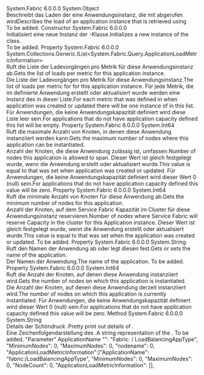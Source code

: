 <Type Name="ApplicationLoadInformation" FullName="System.Fabric.Query.ApplicationLoadInformation">
  <TypeSignature Language="C#" Value="public class ApplicationLoadInformation" />
  <TypeSignature Language="ILAsm" Value=".class public auto ansi beforefieldinit ApplicationLoadInformation extends System.Object" />
  <TypeSignature Language="DocId" Value="T:System.Fabric.Query.ApplicationLoadInformation" />
  <TypeSignature Language="VB.NET" Value="Public Class ApplicationLoadInformation" />
  <TypeSignature Language="F#" Value="type ApplicationLoadInformation = class" />
  <AssemblyInfo>
    <AssemblyName>System.Fabric</AssemblyName>
    <AssemblyVersion>6.0.0.0</AssemblyVersion>
  </AssemblyInfo>
  <Base>
    <BaseTypeName>System.Object</BaseTypeName>
  </Base>
  <Interfaces />
  <Docs>
    <summary>
      <para> <span data-ttu-id="4002f-101">Beschreibt das Laden der eine Anwendungsinstanz, die mit abgerufen wird<see cref="M:System.Fabric.FabricClient.QueryClient.GetApplicationLoadInformationAsync(System.String)" /></span><span class="sxs-lookup"><span data-stu-id="4002f-101">Describes the load of an application instance that is retrieved using <see cref="M:System.Fabric.FabricClient.QueryClient.GetApplicationLoadInformationAsync(System.String)" /></span></span></para>
    </summary>
    <remarks>To be added.</remarks>
  </Docs>
  <Members>
    <Member MemberName=".ctor">
      <MemberSignature Language="C#" Value="public ApplicationLoadInformation ();" />
      <MemberSignature Language="ILAsm" Value=".method public hidebysig specialname rtspecialname instance void .ctor() cil managed" />
      <MemberSignature Language="DocId" Value="M:System.Fabric.Query.ApplicationLoadInformation.#ctor" />
      <MemberSignature Language="VB.NET" Value="Public Sub New ()" />
      <MemberType>Constructor</MemberType>
      <AssemblyInfo>
        <AssemblyName>System.Fabric</AssemblyName>
        <AssemblyVersion>6.0.0.0</AssemblyVersion>
      </AssemblyInfo>
      <Parameters />
      <Docs>
        <summary>
          <para><span data-ttu-id="4002f-102">Initialisiert eine neue Instanz der <see cref="T:System.Fabric.Query.ApplicationLoadInformation" />-Klasse.</span><span class="sxs-lookup"><span data-stu-id="4002f-102">Initializes a new instance of the <see cref="T:System.Fabric.Query.ApplicationLoadInformation" /> class.</span></span></para>
        </summary>
        <remarks>To be added.</remarks>
      </Docs>
    </Member>
    <Member MemberName="ApplicationLoadMetricInformation">
      <MemberSignature Language="C#" Value="public System.Collections.Generic.IList&lt;System.Fabric.Query.ApplicationLoadMetricInformation&gt; ApplicationLoadMetricInformation { get; }" />
      <MemberSignature Language="ILAsm" Value=".property instance class System.Collections.Generic.IList`1&lt;class System.Fabric.Query.ApplicationLoadMetricInformation&gt; ApplicationLoadMetricInformation" />
      <MemberSignature Language="DocId" Value="P:System.Fabric.Query.ApplicationLoadInformation.ApplicationLoadMetricInformation" />
      <MemberSignature Language="VB.NET" Value="Public ReadOnly Property ApplicationLoadMetricInformation As IList(Of ApplicationLoadMetricInformation)" />
      <MemberSignature Language="F#" Value="member this.ApplicationLoadMetricInformation : System.Collections.Generic.IList&lt;System.Fabric.Query.ApplicationLoadMetricInformation&gt;" Usage="System.Fabric.Query.ApplicationLoadInformation.ApplicationLoadMetricInformation" />
      <MemberType>Property</MemberType>
      <AssemblyInfo>
        <AssemblyName>System.Fabric</AssemblyName>
        <AssemblyVersion>6.0.0.0</AssemblyVersion>
      </AssemblyInfo>
      <ReturnValue>
        <ReturnType>System.Collections.Generic.IList&lt;System.Fabric.Query.ApplicationLoadMetricInformation&gt;</ReturnType>
      </ReturnValue>
      <Docs>
        <summary>
            <span data-ttu-id="4002f-103">Ruft die Liste der Ladevorgängen pro Metrik für diese Anwendungsinstanz ab.</span><span class="sxs-lookup"><span data-stu-id="4002f-103">Gets the list of loads per metric for this application instance.</span></span>
            </summary>
        <value>
            <span data-ttu-id="4002f-104">Die Liste der Ladevorgängen pro Metrik für diese Anwendungsinstanz.</span><span class="sxs-lookup"><span data-stu-id="4002f-104">The list of loads per metric for for this application instance.</span></span> <span data-ttu-id="4002f-105">Für jede Metrik, die im definierte <see cref="F:System.Fabric.Description.ApplicationDescription.Metrics" /> Anwendung erstellt oder aktualisiert wurde werden eine Instanz des <see cref="T:System.Fabric.Query.ApplicationLoadMetricInformation" /> in dieser Liste.</span><span class="sxs-lookup"><span data-stu-id="4002f-105">For each metric that was defined in <see cref="F:System.Fabric.Description.ApplicationDescription.Metrics" /> when application was created or updated there will be one instance of <see cref="T:System.Fabric.Query.ApplicationLoadMetricInformation" /> in this list.</span></span>
            </value>
        <remarks>
            <span data-ttu-id="4002f-106">Für Anwendungen, die keine Anwendungskapazität definiert wird diese Liste leer sein.</span><span class="sxs-lookup"><span data-stu-id="4002f-106">For applications that do not have application capacity defined this list will be empty.</span></span>
            </remarks>
      </Docs>
    </Member>
    <Member MemberName="MaximumNodes">
      <MemberSignature Language="C#" Value="public long MaximumNodes { get; }" />
      <MemberSignature Language="ILAsm" Value=".property instance int64 MaximumNodes" />
      <MemberSignature Language="DocId" Value="P:System.Fabric.Query.ApplicationLoadInformation.MaximumNodes" />
      <MemberSignature Language="VB.NET" Value="Public ReadOnly Property MaximumNodes As Long" />
      <MemberSignature Language="F#" Value="member this.MaximumNodes : int64" Usage="System.Fabric.Query.ApplicationLoadInformation.MaximumNodes" />
      <MemberType>Property</MemberType>
      <AssemblyInfo>
        <AssemblyName>System.Fabric</AssemblyName>
        <AssemblyVersion>6.0.0.0</AssemblyVersion>
      </AssemblyInfo>
      <ReturnValue>
        <ReturnType>System.Int64</ReturnType>
      </ReturnValue>
      <Docs>
        <summary>
            <span data-ttu-id="4002f-107">Ruft die maximale Anzahl von Knoten, in denen diese Anwendung instanziiert werden kann.</span><span class="sxs-lookup"><span data-stu-id="4002f-107">Gets the maximum number of nodes where this application can be instantiated.</span></span>
            </summary>
        <value>
          <para>
            <span data-ttu-id="4002f-108">Anzahl der Knoten, die diese Anwendung zulässig ist, umfassen.</span><span class="sxs-lookup"><span data-stu-id="4002f-108">Number of nodes this application is allowed to span.</span></span>
            <span data-ttu-id="4002f-109">Dieser Wert ist gleich <see cref="P:System.Fabric.Description.ApplicationDescription.MaximumNodes" /> festgelegt wurde, wenn die Anwendung erstellt oder aktualisiert wurde.</span><span class="sxs-lookup"><span data-stu-id="4002f-109">This value is equal to <see cref="P:System.Fabric.Description.ApplicationDescription.MaximumNodes" /> that was set when application was created or updated.</span></span>
            </para>
        </value>
        <remarks>
            <span data-ttu-id="4002f-110">Für Anwendungen, die keine Anwendungskapazität definiert wird dieser Wert 0 (null) sein.</span><span class="sxs-lookup"><span data-stu-id="4002f-110">For applications that do not have application capacity defined this value will be zero.</span></span>
            </remarks>
      </Docs>
    </Member>
    <Member MemberName="MinimumNodes">
      <MemberSignature Language="C#" Value="public long MinimumNodes { get; }" />
      <MemberSignature Language="ILAsm" Value=".property instance int64 MinimumNodes" />
      <MemberSignature Language="DocId" Value="P:System.Fabric.Query.ApplicationLoadInformation.MinimumNodes" />
      <MemberSignature Language="VB.NET" Value="Public ReadOnly Property MinimumNodes As Long" />
      <MemberSignature Language="F#" Value="member this.MinimumNodes : int64" Usage="System.Fabric.Query.ApplicationLoadInformation.MinimumNodes" />
      <MemberType>Property</MemberType>
      <AssemblyInfo>
        <AssemblyName>System.Fabric</AssemblyName>
        <AssemblyVersion>6.0.0.0</AssemblyVersion>
      </AssemblyInfo>
      <ReturnValue>
        <ReturnType>System.Int64</ReturnType>
      </ReturnValue>
      <Docs>
        <summary>
            <span data-ttu-id="4002f-111">Ruft die minimale Anzahl von Knoten für diese Anwendung ab.</span><span class="sxs-lookup"><span data-stu-id="4002f-111">Gets the minimum number of nodes for this application.</span></span>
            </summary>
        <value>
          <para>
            <span data-ttu-id="4002f-112">Anzahl der Knoten, auf dem Service Fabric Kapazität im Cluster für diese Anwendungsinstanz reservieren.</span><span class="sxs-lookup"><span data-stu-id="4002f-112">Number of nodes where Service Fabric will reserve Capacity in the cluster for this Application instance.</span></span>
            <span data-ttu-id="4002f-113">Dieser Wert ist gleich <see cref="P:System.Fabric.Description.ApplicationDescription.MinimumNodes" /> festgelegt wurde, wenn die Anwendung erstellt oder aktualisiert wurde.</span><span class="sxs-lookup"><span data-stu-id="4002f-113">This value is equal to <see cref="P:System.Fabric.Description.ApplicationDescription.MinimumNodes" /> that was set when the application was created or updated.</span></span>
            </para>
        </value>
        <remarks>To be added.</remarks>
      </Docs>
    </Member>
    <Member MemberName="Name">
      <MemberSignature Language="C#" Value="public string Name { get; }" />
      <MemberSignature Language="ILAsm" Value=".property instance string Name" />
      <MemberSignature Language="DocId" Value="P:System.Fabric.Query.ApplicationLoadInformation.Name" />
      <MemberSignature Language="VB.NET" Value="Public ReadOnly Property Name As String" />
      <MemberSignature Language="F#" Value="member this.Name : string" Usage="System.Fabric.Query.ApplicationLoadInformation.Name" />
      <MemberType>Property</MemberType>
      <AssemblyInfo>
        <AssemblyName>System.Fabric</AssemblyName>
        <AssemblyVersion>6.0.0.0</AssemblyVersion>
      </AssemblyInfo>
      <ReturnValue>
        <ReturnType>System.String</ReturnType>
      </ReturnValue>
      <Docs>
        <summary>
            <span data-ttu-id="4002f-114">Ruft den Namen der Anwendung ab oder legt diesen fest.</span><span class="sxs-lookup"><span data-stu-id="4002f-114">Gets or sets the name of the application.</span></span>
            </summary>
        <value>
            <span data-ttu-id="4002f-115">Der Namen der Anwendung.</span><span class="sxs-lookup"><span data-stu-id="4002f-115">The name of the application.</span></span>
            </value>
        <remarks>To be added.</remarks>
      </Docs>
    </Member>
    <Member MemberName="NodeCount">
      <MemberSignature Language="C#" Value="public long NodeCount { get; }" />
      <MemberSignature Language="ILAsm" Value=".property instance int64 NodeCount" />
      <MemberSignature Language="DocId" Value="P:System.Fabric.Query.ApplicationLoadInformation.NodeCount" />
      <MemberSignature Language="VB.NET" Value="Public ReadOnly Property NodeCount As Long" />
      <MemberSignature Language="F#" Value="member this.NodeCount : int64" Usage="System.Fabric.Query.ApplicationLoadInformation.NodeCount" />
      <MemberType>Property</MemberType>
      <AssemblyInfo>
        <AssemblyName>System.Fabric</AssemblyName>
        <AssemblyVersion>6.0.0.0</AssemblyVersion>
      </AssemblyInfo>
      <ReturnValue>
        <ReturnType>System.Int64</ReturnType>
      </ReturnValue>
      <Docs>
        <summary>
            <span data-ttu-id="4002f-116">Ruft die Anzahl der Knoten, auf denen diese Anwendung instanziiert wird.</span><span class="sxs-lookup"><span data-stu-id="4002f-116">Gets the number of nodes on which this application is instantiated.</span></span>
            </summary>
        <value>
          <para>
            <span data-ttu-id="4002f-117">Die Anzahl der Knoten, auf denen diese Anwendung derzeit instanziiert wird.</span><span class="sxs-lookup"><span data-stu-id="4002f-117">The number of nodes on which this application is currently instantiated.</span></span>
            </para>
        </value>
        <remarks>
            <span data-ttu-id="4002f-118">Für Anwendungen, die keine Anwendungskapazität definiert wird dieser Wert 0 (null) sein.</span><span class="sxs-lookup"><span data-stu-id="4002f-118">For applications that do not have application capacity defined this value will be zero.</span></span>
            </remarks>
      </Docs>
    </Member>
    <Member MemberName="ToString">
      <MemberSignature Language="C#" Value="public override string ToString ();" />
      <MemberSignature Language="ILAsm" Value=".method public hidebysig virtual instance string ToString() cil managed" />
      <MemberSignature Language="DocId" Value="M:System.Fabric.Query.ApplicationLoadInformation.ToString" />
      <MemberSignature Language="VB.NET" Value="Public Overrides Function ToString () As String" />
      <MemberSignature Language="F#" Value="override this.ToString : unit -&gt; string" Usage="applicationLoadInformation.ToString " />
      <MemberType>Method</MemberType>
      <AssemblyInfo>
        <AssemblyName>System.Fabric</AssemblyName>
        <AssemblyVersion>6.0.0.0</AssemblyVersion>
      </AssemblyInfo>
      <ReturnValue>
        <ReturnType>System.String</ReturnType>
      </ReturnValue>
      <Parameters />
      <Docs>
        <summary>
          <para>
            <span data-ttu-id="4002f-119">Details der Schöndruck <see cref="T:System.Fabric.Query.ApplicationLoadInformation" />.</span><span class="sxs-lookup"><span data-stu-id="4002f-119">Pretty print out details of <see cref="T:System.Fabric.Query.ApplicationLoadInformation" />.</span></span>
            </para>
        </summary>
        <returns><span data-ttu-id="4002f-120">Eine Zeichenfolgendarstellung des <see cref="T:System.Fabric.Query.ApplicationLoadInformation" />.</span><span class="sxs-lookup"><span data-stu-id="4002f-120">A string representation of the <see cref="T:System.Fabric.Query.ApplicationLoadInformation" />.</span></span></returns>
        <remarks>To be added.</remarks>
        <example>
            <span data-ttu-id="4002f-121">"Parameter" ApplicationName "": "Fabric: / LoadBalancingAppType", "MinimumNodes": 0, "MaximumNodes": 0, "nodename": 0, "ApplicationLoadMetricInformation":]</span><span class="sxs-lookup"><span data-stu-id="4002f-121">"ApplicationName": "fabric:/LoadBalancingAppType", "MinimumNodes": 0, "MaximumNodes": 0, "NodeCount": 0, "ApplicationLoadMetricInformation": [],</span></span>
            </example>
      </Docs>
    </Member>
  </Members>
</Type>